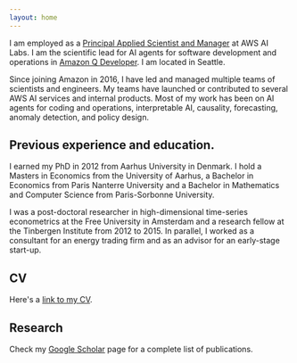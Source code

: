```yaml
---
layout: home
---
```




I am employed as a [Principal Applied Scientist and Manager](https://www.amazon.science/author/laurent-callot) at AWS AI Labs. I am the scientific lead for AI agents for software development and operations in [Amazon Q Developer](https://aws.amazon.com/q/developer). I am located in Seattle.



Since joining Amazon in 2016, I have led and managed multiple teams of scientists and engineers. My teams have launched or contributed to several AWS AI services and internal products. Most of my work has been on AI agents for coding and operations, interpretable AI, causality, forecasting, anomaly detection, and policy design.


## Previous experience and education. 

I earned my PhD in 2012 from Aarhus University in Denmark. I hold a Masters in Economics from the University of Aarhus, a Bachelor in Economics from Paris Nanterre University and a Bachelor in Mathematics and Computer Science from Paris-Sorbonne University.  

I was a post-doctoral researcher in high-dimensional time-series econometrics at the Free University in Amsterdam and a research fellow at the Tinbergen Institute from 2012 to 2015. In parallel, I worked as a consultant for an energy trading firm and as an advisor for an early-stage start-up. 


## CV

Here's a [link to my CV](https://lcallot.github.io/cv/cv_lcallot.pdf).



## Research

Check my [Google Scholar](https://scholar.google.com/citations?hl=en&user=bkrcSq0AAAAJ) page for a complete list of publications. 


